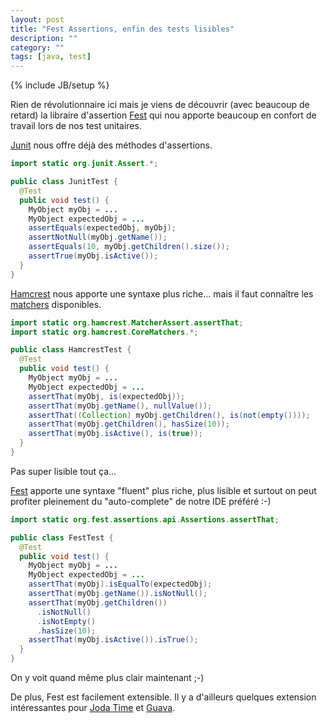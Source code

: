 ```yaml
---
layout: post
title: "Fest Assertions, enfin des tests lisibles"
description: ""
category: ""
tags: [java, test]
---
```

{% include JB/setup %}

Rien de révolutionnaire ici mais je viens de découvrir (avec beaucoup de retard) la libraire d'assertion [Fest](https://github.com/alexruiz/fest-assert-2.x) qui nou apporte beaucoup en confort de travail lors de nos test unitaires.

<!-- more -->

[Junit](http://junit.org) nous offre déjà des méthodes d'assertions.

```java
import static org.junit.Assert.*;

public class JunitTest {
  @Test
  public void test() {
    MyObject myObj = ...
    MyObject expectedObj = ...
    assertEquals(expectedObj, myObj);
    assertNotNull(myObj.getName());
    assertEquals(10, myObj.getChildren().size());
    assertTrue(myObj.isActive());
  }
}
```

[Hamcrest](http://hamcrest.org) nous apporte une syntaxe plus riche... mais il faut connaître les [matchers](https://code.google.com/p/hamcrest/wiki/Tutorial#A_tour_of_common_matchers) disponibles.

```java
import static org.hamcrest.MatcherAssert.assertThat;
import static org.hamcrest.CoreMatchers.*;

public class HamcrestTest {
  @Test
  public void test() {
    MyObject myObj = ...
    MyObject expectedObj = ...
    assertThat(myObj, is(expectedObj));
    assertThat(myObj.getName(), nullValue());
    assertThat((Collection) myObj.getChildren(), is(not(empty())));
    assertThat(myObj.getChildren(), hasSize(10));
    assertThat(myObj.isActive(), is(true));
  }
}
```

Pas super lisible tout ça...

[Fest](https://github.com/alexruiz/fest-assert-2.x) apporte une syntaxe "fluent" plus riche, plus lisible et surtout on peut profiter pleinement du "auto-complete" de notre IDE préféré :-)

```java
import static org.fest.assertions.api.Assertions.assertThat;

public class FestTest {
  @Test
  public void test() {
    MyObject myObj = ...
    MyObject expectedObj = ...
    assertThat(myObj).isEqualTo(expectedObj);
    assertThat(myObj.getName()).isNotNull();
    assertThat(myObj.getChildren())
      .isNotNull()
      .isNotEmpty()
      .hasSize(10);
    assertThat(myObj.isActive()).isTrue();
  }
}
```

On y voit quand même plus clair maintenant ;-)

De plus, Fest est facilement extensible. Il y a d'ailleurs quelques extension intéressantes pour [Joda Time](https://github.com/joel-costigliola/fest-joda-time-assert) et [Guava](https://github.com/joel-costigliola/fest-guava-assert).